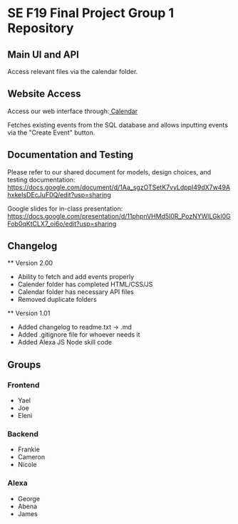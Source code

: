 # SE F19 Final Project Group 1 Repository #

## Main UI and API ##
Access relevant files via the calendar folder.

## Website Access ## 
Access our web interface through:[ Calendar](https://compsci.adelphi.edu:8842/~frankiecolasurdo/Calendar/)

Fetches existing events from the SQL database and allows inputting events via the "Create Event" button.

## Documentation and Testing ##
Please refer to our shared document for models, design choices, and testing documentation:
https://docs.google.com/document/d/1Aa_sgzOTSetK7vyLdppI49dX7w49AhxkeIsDEcJuF0Q/edit?usp=sharing

Google slides for in-class presentation:
https://docs.google.com/presentation/d/11phpnVHMd5l0R_PozNYWlLGkl0GFob0qKtCLX7_oi6o/edit?usp=sharing

## Changelog ##
** Version 2.00
* Ability to fetch and add events properly
* Calender folder has completed HTML/CSS/JS
* Calendar folder has necessary API files 
* Removed duplicate folders

** Version 1.01
* Added changelog to readme.txt -> .md
* Added .gitignore file for whoever needs it
* Added Alexa JS Node skill code


## Groups ##

### Frontend ###
* Yael
* Joe
* Eleni

### Backend ###
* Frankie 
* Cameron 
* Nicole

### Alexa ##
* George 
* Abena 
* James

